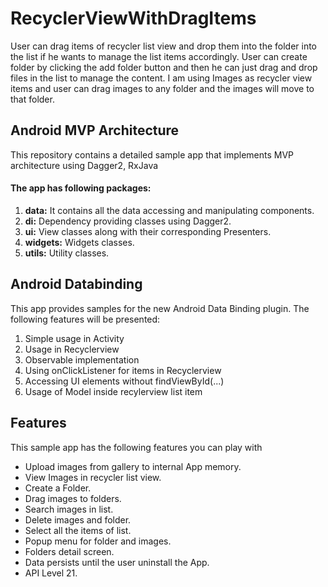 # RecyclerViewWithDragItems
User can drag items of recycler list view and drop them into the folder into the list if he wants to manage the list items accordingly. User can create folder by clicking the add folder button and then he can just drag and drop files in the list to manage the content.
I am using Images as recycler view items and user can drag images to any folder and the images will move to that folder.

## Android MVP Architecture
This repository contains a detailed sample app that implements MVP architecture using Dagger2, RxJava

#### The app has following packages:
1. **data:** It contains all the data accessing and manipulating components.
2. **di:** Dependency providing classes using Dagger2.
3. **ui:** View classes along with their corresponding Presenters.
4. **widgets:** Widgets classes.
5. **utils:** Utility classes.

## Android Databinding
This app provides samples for the new Android Data Binding plugin. The following features will be presented:

1. Simple usage in Activity
2. Usage in Recyclerview
3. Observable implementation
4. Using onClickListener for items in Recyclerview
5. Accessing UI elements without findViewById(...)
6. Usage of Model inside recylerview list item

## Features
This sample app has the following features you can play with

* Upload images from gallery to internal App memory.
* View Images in recycler list view. 
* Create a Folder.
* Drag images to folders.
* Search images in list.
* Delete images and folder.
* Select all the items of list.
* Popup menu for folder and images.
* Folders detail screen.
* Data persists until the user uninstall the App.
* API Level 21.
